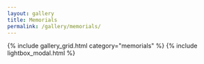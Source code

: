 ```yaml
---
layout: gallery
title: Memorials
permalink: /gallery/memorials/
---
```


{% include gallery_grid.html category="memorials" %}
{% include lightbox_modal.html %}

